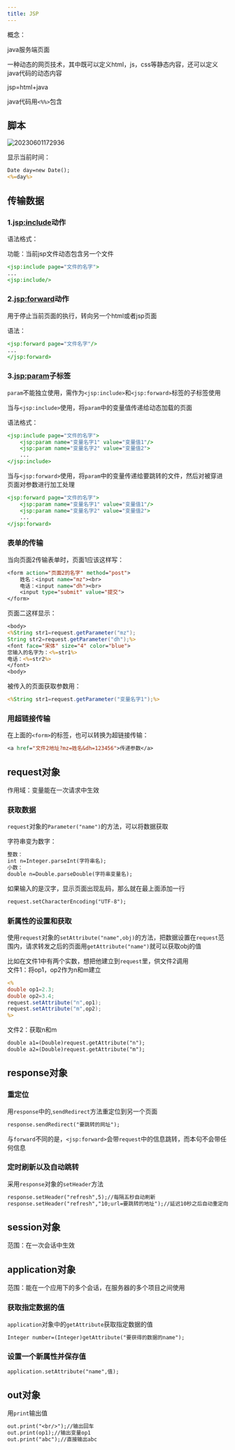 ```yaml
---
title: JSP
---
```


概念：  

java服务端页面  

一种动态的网页技术，其中既可以定义html，js，css等静态内容，还可以定义java代码的动态内容  

jsp=html+java  

java代码用`<%%>`包含  



## 脚本


![20230601172936](https://cr-demo-blog-1308117710.cos.ap-nanjing.myqcloud.com/demo/20230601172936.png)

显示当前时间：  

```jsp
Date day=new Date();
<%=day%>
```


## 传输数据

### 1.<jsp:include>动作

语法格式：  

功能：当前jsp文件动态包含另一个文件  

```jsp
<jsp:include page="文件的名字">
...
<jsp:include/>
```


### 2.<jsp:forward>动作

用于停止当前页面的执行，转向另一个html或者jsp页面  

语法：  
```jsp
<jsp:forward page="文件名字"/>
...
</jsp:forward>
```

### 3.<jsp:param>子标签

`param`不能独立使用，需作为`<jsp:include>`和`<jsp:forward>`标签的子标签使用  

当与`<jsp:include>`使用，将`param`中的变量值传递给动态加载的页面  

语法格式：  
```jsp
<jsp:include page="文件的名字">
    <jsp:param name="变量名字1" value="变量值1"/>
    <jsp:param name="变量名字2" value="变量值2">
    ...
</jsp:include>
```

当与`<jsp:forward>`使用，将`param`中的变量传递给要跳转的文件，然后对被穿进页面对参数进行加工处理  
```jsp
<jsp:forward page="文件的名字">
    <jsp:param name="变量名字1" value="变量值1"/>
    <jsp:param name="变量名字2" value="变量值2">
    ...
</jsp:forward>
```
### 表单的传输
当向页面2传输表单时，页面1应该这样写：  
```jsp
<form action="页面2的名字" method="post">
    姓名：<input name="mz"><br>
    电话：<input name="dh"><br>
    <input type="submit" value="提交">
</form>
```

页面二这样显示：  

```jsp
<body>
<%String str1=request.getParameter("mz");
String str2=request.getParameter("dh");%>
<font face="宋体" size="4" color="blue">
您输入的名字为：<%=str1%>
电话：<%=str2%>
</font>
<body>
```



被传入的页面获取参数用：  

```jsp
<%String str1=request.getParameter("变量名字1");%>
```


### 用超链接传输

在上面的`<form>`的标签，也可以转换为超链接传输：  

```jsp
<a href="文件2地址?mz=姓名&dh=123456">传递参数</a>

```


## request对象

作用域：变量能在一次请求中生效  

### 获取数据

`request`对象的`Parameter("name")`的方法，可以将数据获取  

 

字符串变为数字：  

```jsp
整数：
int n=Integer.parseInt(字符串名);
小数：
double n=Double.parseDouble(字符串变量名);
```


如果输入的是汉字，显示页面出现乱码，那么就在最上面添加一行
```jsp
request.setCharacterEncoding("UTF-8");
```
### 新属性的设置和获取



使用`request`对象的`setAttribute("name",obj)`的方法，把数据设置在`request`范围内，请求转发之后的页面用`getAttribute("name")`就可以获取obj的值  

比如在文件1中有两个实数，想把他建立到`request`里，供文件2调用     
文件1：将op1，op2作为n和m建立  
```jsp
<%
double op1=2.3;
double op2=3.4;
request.setAttribute("n",op1);
request.setAttribute("m",op2);
%>
```
文件2：获取n和m

```jsp
double a1=(Double)request.getAttribute("n");
double a2=(Double)request.getAttribute("m");
```
## response对象


### 重定位

用`response`中的,`sendRedirect`方法重定位到另一个页面  

```jsp
response.sendRedirect("要跳转的网址");
```

与`forward`不同的是，`<jsp:forward>`会带`request`中的信息跳转，而本句不会带任何信息  


### 定时刷新以及自动跳转

采用`response`对象的`setHeader`方法  

```jsp
response.setHeader("refresh",5);//每隔五秒自动刷新
response.setHeader("refresh","10;url=要跳转的地址");//延迟10秒之后自动重定向到网页
```
## session对象

范围：在一次会话中生效  


## application对象

范围：能在一个应用下的多个会话，在服务器的多个项目之间使用  

### 获取指定数据的值

`application`对象中的`getAttribute`获取指定数据的值  

```jsp
Integer number=(Integer)getAttribute("要获得的数据的name");
```

### 设置一个新属性并保存值  

```jsp
application.setAttribute("name",值);
```


## out对象

用`print`输出值

```jsp
out.print("<br/>");//输出回车
out.print(op1);//输出变量op1
out.print("abc");//直接输出abc
```




